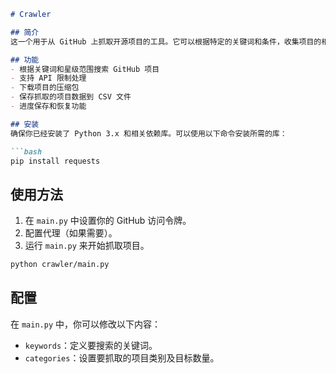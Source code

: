 ```markdown
# Crawler

## 简介
这一个用于从 GitHub 上抓取开源项目的工具。它可以根据特定的关键词和条件，收集项目的相关信息，并将其保存为 CSV 文件。

## 功能
- 根据关键词和星级范围搜索 GitHub 项目
- 支持 API 限制处理
- 下载项目的压缩包
- 保存抓取的项目数据到 CSV 文件
- 进度保存和恢复功能

## 安装
确保你已经安装了 Python 3.x 和相关依赖库。可以使用以下命令安装所需的库：

```bash
pip install requests
```

## 使用方法
1. 在 `main.py` 中设置你的 GitHub 访问令牌。
2. 配置代理（如果需要）。
3. 运行 `main.py` 来开始抓取项目。

```bash
python crawler/main.py
```

## 配置
在 `main.py` 中，你可以修改以下内容：
- `keywords`：定义要搜索的关键词。
- `categories`：设置要抓取的项目类别及目标数量。